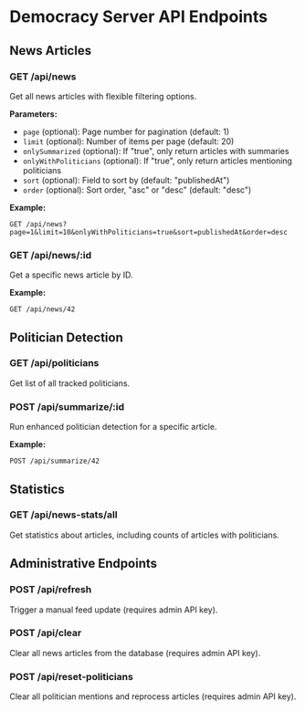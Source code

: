 # Democracy Server API Endpoints

## News Articles

### GET /api/news
Get all news articles with flexible filtering options.

**Parameters:**
- `page` (optional): Page number for pagination (default: 1)
- `limit` (optional): Number of items per page (default: 20)
- `onlySummarized` (optional): If "true", only return articles with summaries
- `onlyWithPoliticians` (optional): If "true", only return articles mentioning politicians
- `sort` (optional): Field to sort by (default: "publishedAt")
- `order` (optional): Sort order, "asc" or "desc" (default: "desc")

**Example:**
```
GET /api/news?page=1&limit=10&onlyWithPoliticians=true&sort=publishedAt&order=desc
```

### GET /api/news/:id
Get a specific news article by ID.

**Example:**
```
GET /api/news/42
```

## Politician Detection

### GET /api/politicians
Get list of all tracked politicians.

### POST /api/summarize/:id
Run enhanced politician detection for a specific article.

**Example:**
```
POST /api/summarize/42
```

## Statistics

### GET /api/news-stats/all
Get statistics about articles, including counts of articles with politicians.

## Administrative Endpoints

### POST /api/refresh
Trigger a manual feed update (requires admin API key).

### POST /api/clear
Clear all news articles from the database (requires admin API key).

### POST /api/reset-politicians
Clear all politician mentions and reprocess articles (requires admin API key). 